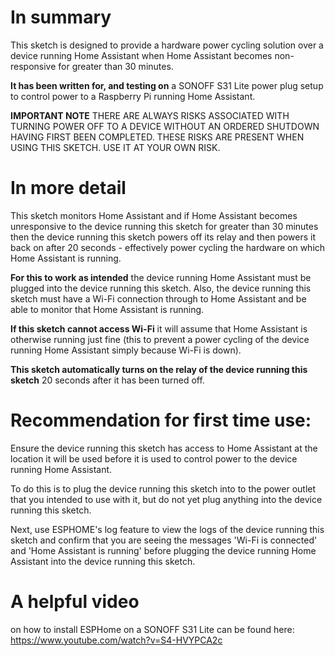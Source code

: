 # In summary
This sketch is designed to provide a hardware power cycling solution over a device running Home Assistant when Home Assistant becomes non-responsive for greater than 30 minutes.

**It has been written for, and testing on**
a SONOFF S31 Lite power plug setup to control power to a Raspberry Pi running Home Assistant.

**IMPORTANT NOTE** 
THERE ARE ALWAYS RISKS ASSOCIATED WITH TURNING POWER OFF TO A DEVICE WITHOUT AN ORDERED SHUTDOWN HAVING FIRST BEEN COMPLETED. THESE RISKS ARE PRESENT WHEN USING THIS SKETCH.  USE IT AT YOUR OWN RISK.

# In more detail 
This sketch monitors Home Assistant and if Home Assistant becomes unresponsive to the device running this sketch for greater than 30 minutes then the device running this sketch powers off its relay and then powers it back on after 20 seconds - effectively power cycling the hardware on which Home Assistant is running.

**For this to work as intended** 
the device running Home Assistant must be plugged into the device running this sketch.  Also, the device running this sketch must have a Wi-Fi connection through to Home Assistant and be able to monitor that Home Assistant is running.

**If this sketch cannot access Wi-Fi** it will assume that Home Assistant is otherwise running just fine (this to prevent a power cycling of the device running Home Assistant simply because Wi-Fi is down).

**This sketch automatically turns on the relay of the device running this sketch** 
20 seconds after it has been turned off.

# Recommendation for first time use:

Ensure the device running this sketch has access to Home Assistant at the location it will be used before it is used to control power to the device running Home Assistant.

To do this is to plug the device running this sketch into to the power outlet that you intended to use with it, but do not yet plug anything into the device running this sketch.

Next, use ESPHOME's log feature to view the logs of the device running this sketch and confirm that you are seeing the messages 'Wi-Fi is connected' and 'Home Assistant is running' before plugging the device running Home Assistant into the device running this sketch.

# A helpful video 
on how to install ESPHome on a SONOFF S31 Lite can be found here:
https://www.youtube.com/watch?v=S4-HVYPCA2c
